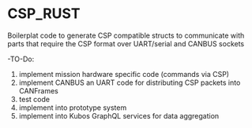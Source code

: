 # CSP_RUST
Boilerplat code to generate CSP compatible structs to communicate with parts that require the CSP format over UART/serial and CANBUS sockets


-TO-Do:
  1. implement mission hardware specific code (commands via CSP)
  2. implement CANBUS an UART code for distributing CSP packets into CANFrames
  3. test code
  4. implement into prototype system
  5. implement into Kubos GraphQL services for data aggregation
